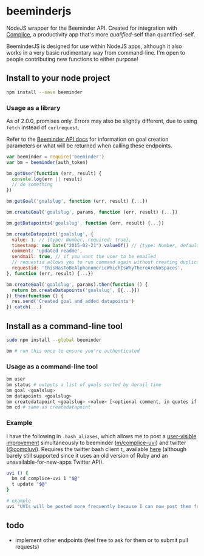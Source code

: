 # beeminderjs
NodeJS wrapper for the Beeminder API. Created for integration with [Complice](https://complice.co), a productivity app that's more *qualified*-self than quantified-self.

BeeminderJS is designed for use within NodeJS apps, although it also works in a very basic rudimentary way from command-line. I'm open to people contributing new functions to either purpose!

## Install to your node project

```bash
npm install --save beeminder
```

### Usage as a library

As of 2.0.0, promises only. Errors may also be slightly different, due to using `fetch` instead of `curlrequest`.

Refer to the [Beeminder API docs](http://api.beeminder.com/#beeminder-api-reference) for information on goal creation parameters or what will be returned when calling these endpoints.

```javascript
var beeminder = require('beeminder')
var bm = beeminder(auth_token)

bm.getUser(function (err, result) {
  console.log(err || result)
  // do something
})

bm.getGoal('goalslug', function (err, result) {...})

bm.createGoal('goalslug', params, function (err, result) {...})

bm.getDatapoints('goalslug', function (err, result) {...})

bm.createDatapoint('goalslug', {
  value: 1, // {type: Number, required: true},
  timestamp: new Date("2015-02-21").valueOf() // {type: Number, default: now},
  comment: 'updated readme',
  sendmail: true, // if you want the user to be emailed
  // requestid allows you to run command again without creating duplicate datapoints
  requestid: 'thisHasToBeAlphanumericWhichIsWhyThereAreNoSpaces',
}, function (err, result) {...})

bm.createGoal('goalslug', params).then(function () {
  return bm.createDatapoints('goalslug', [{...}])
}).then(function () {
  res.send('Created goal and added datapoints')  
}).catch(...)

```

## Install as a command-line tool

```bash
sudo npm install --global beeminder

bm # run this once to ensure you're authenticated
```

### Usage as a command-line tool

```bash
bm user
bm status # outputs a list of goals sorted by derail time
bm goal <goalslug>
bm datapoints <goalslug>
bm createdatapoint <goalslug> <value> [<optional comment, in quotes if it has a space>]
bm cd # same as createdatapoint
```

### Example

I have the following in `.bash_aliases`, which allows me to post a [user-visible improvement](http://blog.beeminder.com/uvi/) simultaneously to beeminder ([m/complice-uvi](https://beeminder.com/m/complice-uvi)) and twitter ([@compluvi](https://twitter.com/compluvi)). Requires the twitter bash client `t`, available [here](https://github.com/sferik/t) (although barely still supported since it uses an old version of Ruby and an unavailable-for-new-apps Twitter API).

```bash
uvi () {
  bm cd complice-uvi 1 "$@"
  t update "$@"
}

# example
uvi "UVIs will be posted more frequently because I can now post them from command line :D"
```

## todo

- implement other endpoints (feel free to ask for them or to submit pull requests)
